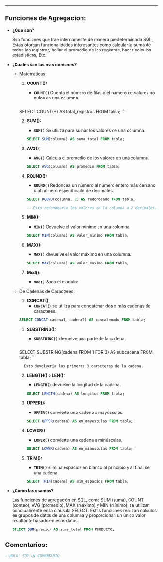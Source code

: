 
---
## Funciones de Agregacion:

- **¿Que son?**
    
    Son funciones que trae internamente de manera predeterminada SQL, Estas otorgan funcionalidades interesantes como calcular la suma de todos los registros, hallar el promedio de los registros, hacer calculos estadisticos, Etc.
    
- ¿**Cuales son las mas comunes?**
    
    - Matematicas:
        
        1. **COUNT():**
            
            - **`COUNT()`** Cuenta el número de filas o el número de valores no nulos en una columna.
            
            ```sql
		SELECT COUNT(*) AS total_registros FROM tabla;
            ```
            
        2. **SUM():**
            
            - **`SUM()`** Se utiliza para sumar los valores de una columna.
            
            ```sql
            SELECT SUM(columna) AS suma_total FROM tabla;
            ```
            
        3. **AVG():**
            
            - **`AVG()`** Calcula el promedio de los valores en una columna.
            
            ```sql
            SELECT AVG(columna) AS promedio FROM tabla;
            ```
            
        4. **ROUND():**
            
            - **`ROUND()`** Redondea un número al número entero más cercano o al número especificado de decimales.
            
            ```sql
            SELECT ROUND(columna, 2) AS redondeado FROM tabla;
            
            ---Esto redondearía los valores en la columna a 2 decimales.
            ```
            
        5. **MIN():**
            
            - **`MIN()`** Devuelve el valor mínimo en una columna.
            
            ```sql
            SELECT MIN(columna) AS valor_minimo FROM tabla;
            ```
            
        6. **MAX():**
            
            - **`MAX()`** devuelve el valor máximo en una columna.
            
            ```sql
            SELECT MAX(columna) AS valor_maximo FROM tabla;
            ```
            
        7. **Mod():**
            
            - **`Mod()`** Saca el modulo:
            
    - De Cadenas de Caracteres:
        
        1. **CONCAT():**
            - **`CONCAT()`** se utiliza para concatenar dos o más cadenas de caracteres.
        
        ```sql
        SELECT CONCAT(cadena1, cadena2) AS concatenado FROM tabla;
        ```
        
        1. **SUBSTRING():**
            
            - **`SUBSTRING()`** devuelve una parte de la cadena.
            
            ```sql
        SELECT SUBSTRING(cadena FROM 1 FOR 3) AS subcadena FROM tabla;
            ```
            
            Esto devolvería los primeros 3 caracteres de la cadena.
            
        2. **LENGTH() o LEN():**
            
            - **`LENGTH()`**  devuelve la longitud de la cadena.
            
            ```sql
            SELECT LENGTH(cadena) AS longitud FROM tabla;
            ```
            
        3. **UPPER():**
            
            - **`UPPER()`** convierte una cadena a mayúsculas.
            
            ```sql
            SELECT UPPER(cadena) AS en_mayusculas FROM tabla;
            ```
            
        4. **LOWER():**
            
            - **`LOWER()`** convierte una cadena a minúsculas.
            
            ```sql
            SELECT LOWER(cadena) AS en_minusculas FROM tabla;
            ```
            
        5. **TRIM():**
            
            - **`TRIM()`** elimina espacios en blanco al principio y al final de una cadena.
            
            ```sql
            SELECT TRIM(cadena) AS sin_espacios FROM tabla;
            ```

- **¿Como las usamos?**
    
    Las funciones de agregación en SQL, como SUM (suma), COUNT (conteo), AVG (promedio), MAX (máximo) y MIN (mínimo), se utilizan principalmente en la cláusula SELECT. Estas funciones realizan cálculos en grupos de datos de una columna y proporcionan un único valor resultante basado en esos datos.
    
    ```sql
    SELECT SUM(precio) AS suma_total FROM PRODUCTO;
    ```

## Comentarios:

```sql
--HOLA! SOY UN COMENTARIO
```





